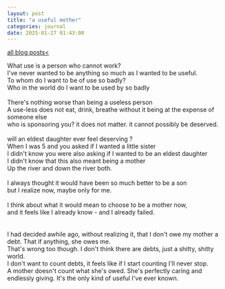 ```yaml
---
layout: post
title: "a useful mother"
categories: journal 
date: 2025-01-27 01:43:00
---
```

<a href="/blog-posts">all blog posts< </a>  

What use is a person who cannot work?  
I've never wanted to be anything so much as I wanted to be useful.  
To whom do I want to be of use so badly?  
Who in the world do I want to be used by so badly  
<br>
There's nothing worse than being a useless person  
A use-less does not eat, drink, breathe without it being at the expense of someone else  
who is sponsoring you? it does not matter. it cannot possibly be deserved.  
<br>
will an eldest daughter ever feel deserving ?  
When I was 5 and you asked if I wanted a little sister  
I didn't know you were also asking if I wanted to be an eldest daughter  
I didn't know that this also meant being a mother  
Up the river and down the river both.  
<br>
I always thought it would have been so much better to be a son  
but I realize now, maybe only for me.  
<br>
I think about what it would mean to choose to be a mother now,  
and it feels like I already know - and I already failed.  
<br>
<br>
I had decided awhile ago, without realizing it, that I don't owe my mother a debt. That if anything, she owes me.  
That's wrong too though. I don't think there are debts, just a shitty, shitty world.  
I don't want to count debts, it feels like if I start counting I'll never stop.  
A mother doesn't count what she's owed. She's perfectly caring and endlessly giving. It's the only kind of useful I've ever known.

